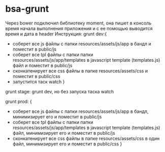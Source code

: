 # bsa-grunt
Через bower подключил библиотеку moment, она пишет в консоль время начала выполнения приложения и с ее помощью выводится время и дата в header
Инструкция:
grunt dev:{
 - соберет все js файлы с папки resources/assets/js/app в бандл и поместит в public/js
 - соберет все tpl файлы c папки папки resources/assets/js/app/templates в javascript template (templates.js) файл и поместит в public/js
 - сконкатенирует все css файлы в папке resources/assets/css и поместит в public/css
 - запустится таск watch
}

grunt stage: grunt dev, но без запуска таска watch

grunt prod: {
 - соберет все js файлы с папки resources/assets/js/app в бандл, минимизирует его и поместит в public/js
  - соберет все tpl файлы c папки папки resources/assets/js/app/templates в javascript template (templates.js) файл, минимизирует его и поместит в public/js
   - сконкатенирует все css файлы в папке resources/assets/css в один файл, минимизирует его и поместит в public/css
}